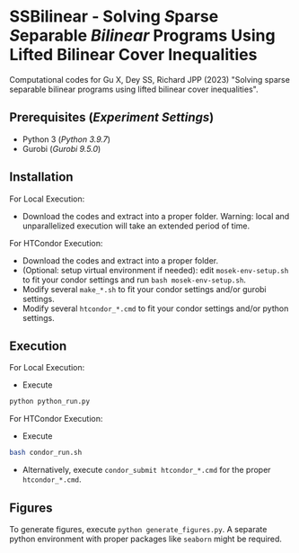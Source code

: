 # SSBilinear - Solving *S*parse *S*eparable *Bilinear* Programs Using Lifted Bilinear Cover Inequalities
Computational codes for Gu X, Dey SS, Richard JPP (2023) "Solving sparse separable bilinear programs using lifted bilinear cover inequalities".

## Prerequisites (*Experiment Settings*)
* Python 3 (*Python 3.9.7*)
* Gurobi (*Gurobi 9.5.0*)

## Installation
For Local Execution:
* Download the codes and extract into a proper folder.
Warning: local and unparallelized execution will take an extended period of time.

For HTCondor Execution:
* Download the codes and extract into a proper folder.
* (Optional: setup virtual environment if needed): edit `mosek-env-setup.sh` to fit your condor settings and run `bash mosek-env-setup.sh`.
* Modify several `make_*.sh` to fit your condor settings and/or gurobi settings.
* Modify several `htcondor_*.cmd` to fit your condor settings and/or python settings.

## Execution
For Local Execution:
* Execute
```bash
python python_run.py
```

For HTCondor Execution:
* Execute
```bash
bash condor_run.sh
```
* Alternatively, execute `condor_submit htcondor_*.cmd` for the proper `htcondor_*.cmd`.

## Figures
To generate figures, execute `python generate_figures.py`. A separate python environment with proper packages like `seaborn` might be required.